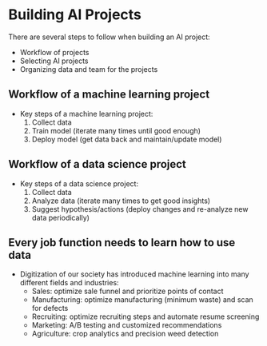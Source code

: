 # Building AI Projects

There are several steps to follow when building an AI project:

- Workflow of projects
- Selecting AI projects
- Organizing data and team for the projects

## Workflow of a machine learning project

- Key steps of a machine learning project:
  1. Collect data
  2. Train model (iterate many times until good enough)
  3. Deploy model (get data back and maintain/update model)

## Workflow of a data science project

- Key steps of a data science project:
  1. Collect data
  2. Analyze data (iterate many times to get good insights)
  3. Suggest hypothesis/actions (deploy changes and re-analyze new data periodically)

## Every job function needs to learn how to use data

- Digitization of our society has introduced machine learning into many different fields and industries:
  - Sales: optimize sale funnel and prioritize points of contact
  - Manufacturing: optimize manufacturing (minimum waste) and scan for defects
  - Recruiting: optimize recruiting steps and automate resume screening
  - Marketing: A/B testing and customized recommendations
  - Agriculture: crop analytics and precision weed detection
